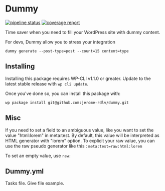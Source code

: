 Dummy
=====

[![pipeline status](https://gitlab.rue-de-la-vieille.fr/jerome/dummy/badges/develop/pipeline.svg)](https://gitlab.rue-de-la-vieille.fr/jerome/dummy/commits/develop)
[![coverage report](https://gitlab.rue-de-la-vieille.fr/jerome/dummy/badges/develop/coverage.svg)](https://gitlab.rue-de-la-vieille.fr/jerome/dummy/commits/develop)

Time saver when you need to fill your WordPress site with dummy content.

For devs, Dummy allow you to stress your integration

    dummy generate --post-type=post --count=15 content=type

## Installing

Installing this package requires WP-CLI v1.1.0 or greater. Update to the latest stable release with `wp cli update`.

Once you've done so, you can install this package with:

    wp package install git@github.com:jerome-rdlv/dummy.git

## Misc

If you need to set a field to an ambiguous value, like you want
to set the value "html:lorem" in meta:test. By default, this value will be interpreted
as HTML generator with "lorem" option. To explicit your raw value, you can use
the raw pseudo generator like this : `meta:test=raw:html:lorem`

To set an empty value, use `raw:`

## Dummy.yml

Tasks file. Give file example.